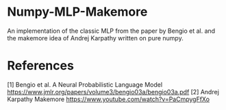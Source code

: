 # Numpy-MLP-Makemore
An implementation of the classic MLP from the paper by Bengio et al. and the makemore idea of Andrej Karpathy written on pure numpy.

# References

[1] Bengio et al. A Neural Probabilistic Language Model 
    https://www.jmlr.org/papers/volume3/bengio03a/bengio03a.pdf
[2] Andrej Karpathy Makemore 
    https://www.youtube.com/watch?v=PaCmpygFfXo
